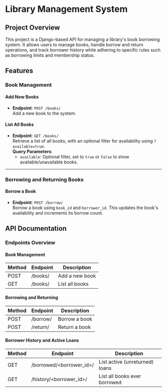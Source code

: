 
# Library Management System

## Project Overview
This project is a Django-based API for managing a library's book borrowing system. It allows users to manage books, handle borrow and return operations, and track borrower history while adhering to specific rules such as borrowing limits and membership status.

## Features

### Book Management

#### **Add New Books**  
- **Endpoint**: `POST /books/`  
  Add a new book to the system.  

#### **List All Books**  
- **Endpoint**: `GET /books/`  
  Retrieve a list of all books, with an optional filter for availability using `?available=true`.  
  **Query Parameters**:  
  - `available`: Optional filter, set to `true` or `false` to show available/unavailable books.

---

### Borrowing and Returning Books

#### **Borrow a Book**  
- **Endpoint**: `POST /borrow/`  
  Borrow a book using `book_id` and `borrower_id`. This updates the book's availability and increments its borrow count.


## API Documentation

### Endpoints Overview

#### Book Management

| Method | Endpoint   | Description           |
|--------|------------|-----------------------|
| POST   | /books/    | Add a new book        |
| GET    | /books/    | List all books        |

#### Borrowing and Returning

| Method | Endpoint   | Description           |
|--------|------------|-----------------------|
| POST   | /borrow/   | Borrow a book         |
| POST   | /return/   | Return a book         |

#### Borrower History and Active Loans

| Method | Endpoint               | Description                     |
|--------|------------------------|---------------------------------|
| GET    | /borrowed/<borrower_id>/| List active (unreturned) loans |
| GET    | /history/<borrower_id>/ | List all books ever borrowed   |



  


